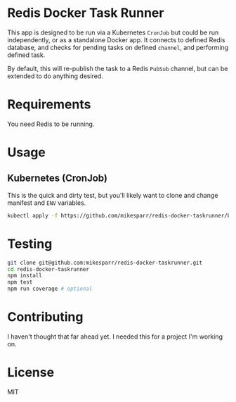 # Redis Docker Task Runner
This app is designed to be run via a Kubernetes `CronJob` but could be run independently,
or as a standalone Docker app. It connects to defined Redis database, and checks for pending
tasks on defined `channel`, and performing defined task.

By default, this will re-publish the task to a Redis `PubSub` channel, but can be extended 
to do anything desired.

# Requirements
You need Redis to be running.

# Usage

## Kubernetes (CronJob)
This is the quick and dirty test, but you'll likely want to clone and change manifest and `ENV`
variables.

```bash
kubectl apply -f https://github.com/mikesparr/redis-docker-taskrunner/blob/master/deploy/cronjob.yml
```

# Testing
```bash
git clone git@github.com:mikesparr/redis-docker-taskrunner.git
cd redis-docker-taskrunner
npm install
npm test
npm run coverage # optional
```

# Contributing
I haven't thought that far ahead yet. I needed this for a project I'm working on.

# License
MIT
